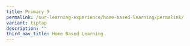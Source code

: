 ```yaml
---
title: Primary 5
permalink: /our-learning-experience/home-based-learning/permalink/
variant: tiptap
description: ""
third_nav_title: Home Based Learning
---
```

<p></p>